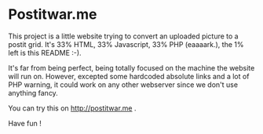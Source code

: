 Postitwar.me
============

This project is a little website trying to convert an uploaded picture to a postit grid.
It's 33% HTML, 33% Javascript, 33% PHP (eaaaark.), the 1% left is this README :-).

It's far from being perfect, being totally focused on the machine the website will run on.
However, excepted some hardcoded absolute links and a lot of PHP warning, it could work on any other webserver since we don't use anything fancy.

You can try this on http://postitwar.me .

Have fun !